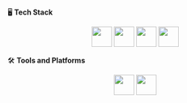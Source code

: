 🖥️ **Tech Stack**
<p align="center">
  <img src="https://raw.githubusercontent.com/marwin1991/profile-technology-icons/refs/heads/main/icons/python.png" width="40px">
  <img src="https://raw.githubusercontent.com/marwin1991/profile-technology-icons/refs/heads/main/icons/html.png" width="40px">
  <img src="https://raw.githubusercontent.com/marwin1991/profile-technology-icons/refs/heads/main/icons/css.png" width="40px">
  <img src="https://raw.githubusercontent.com/marwin1991/profile-technology-icons/refs/heads/main/icons/javascript.png" width="40px">
</p>

🛠️ **Tools and Platforms**
<p align="center">
  <img src="https://raw.githubusercontent.com/marwin1991/profile-technology-icons/refs/heads/main/icons/python.png](https://raw.githubusercontent.com/marwin1991/profile-technology-icons/refs/heads/main/icons/visual_studio_code.png" width="40px">
  <img src="https://raw.githubusercontent.com/marwin1991/profile-technology-icons/refs/heads/main/icons/html.png](https://raw.githubusercontent.com/marwin1991/profile-technology-icons/refs/heads/main/icons/jupyter_notebook.png" width="40px">
</p>





